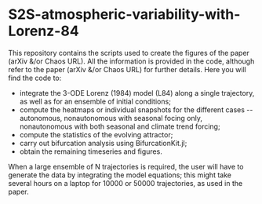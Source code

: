 # S2S-atmospheric-variability-with-Lorenz-84
This repository contains the scripts used to create the figures of the paper (arXiv &/or Chaos URL). 
All the information is provided in the code, although refer to the paper (arXiv &/or Chaos URL) for further details.
Here you will find the code to:
  - integrate the 3-ODE Lorenz (1984) model (L84) along a single trajectory, as well as for an ensemble of initial conditions;
  - compute the heatmaps or individual snapshots for the different cases -- autonomous, nonautonomous with seasonal focing only, nonautonomous with both seasonal and climate trend forcing;
  - compute the statistics of the evolving attractor;
  - carry out bifurcation analysis using BifurcationKit.jl;
  - obtain the remaining timeseries and figures.

When a large ensemble of N trajectories is required, the user will have to generate the data by integrating the model equations; this might take several hours on a laptop for 10000 or 50000 trajectories, as used in the paper.
  
